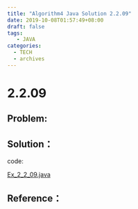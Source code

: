 ```yaml
---
title: "Algorithm4 Java Solution 2.2.09"
date: 2019-10-08T01:57:49+08:00
draft: false
tags:
   - JAVA
categories:
  - TECH
  - archives
---
```



# 2.2.09

## Problem:


## Solution：

code:

[Ex_2_2_09.java](./Ex_2_2_09.java)


## Reference：



